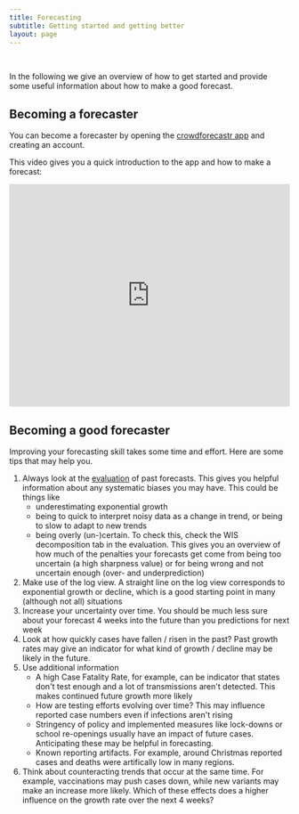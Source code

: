 ```yaml
---
title: Forecasting
subtitle: Getting started and getting better
layout: page
---
```


<br> 

In the following we give an overview of how to get started and provide some useful information about how to make a good forecast. 

## Becoming a forecaster 

You can become a forecaster by opening the [crowdforecastr app](https://cmmid-lshtm.shinyapps.io/crowd-forecast/) and creating an account. 

This video gives you a quick introduction to the app and how to make a forecast: 

<iframe height = 400, width = "100%" allowfullscreen="allowfullscreen" mozallowfullscreen="mozallowfullscreen" msallowfullscreen="msallowfullscreen" oallowfullscreen="oallowfullscreen" webkitallowfullscreen="webkitallowfullscreen" src="https://www.youtube.com/embed/NzZkNxXFgm8" frameborder="0" allow="accelerometer; autoplay; clipboard-write; encrypted-media; gyroscope; picture-in-picture" allowfullscreen fullscreen></iframe>

<br>

## Becoming a good forecaster

Improving your forecasting skill takes some time and effort. Here are some tips that may help you. 

1. Always look at the [evaluation](https://epiforecasts.io/europe-covid-forecast) of past forecasts. This gives you helpful information about any systematic biases you may have. This could be things like
    - underestimating exponential growth
    - being to quick to interpret noisy data as a change in trend, or being to slow to adapt to new trends
    - being overly (un-)certain. To check this, check the WIS decomposition tab in the evaluation. This gives you an overview of how much of the penalties your forecasts get come from being too uncertain (a high sharpness value) or for being wrong and not uncertain enough (over- and underprediction)
2. Make use of the log view. A straight line on the log view corresponds to exponential growth or decline, which is a good starting point in many (although not all) situations
3. Increase your uncertainty over time. You should be much less sure about your forecast 4 weeks into the future than you predictions for next week
4. Look at how quickly cases have fallen / risen in the past? Past growth rates may give an indicator for what kind of growth / decline may be likely in the future. 
5. Use additional information
    - A high Case Fatality Rate, for example, can be indicator that states don't test enough and a lot of transmissions aren't detected. This makes continued future growth more likely
    - How are testing efforts evolving over time? This may influence reported case numbers even if infections aren't rising
    - Stringency of policy and implemented measures like lock-downs or school re-openings usually have an impact of future cases. Anticipating these may be helpful in forecasting. 
    - Known reporting artifacts. For example, around Christmas reported cases and deaths were artifically low in many regions. 
6. Think about counteracting trends that occur at the same time. For example, vaccinations may push cases down, while new variants may make an increase more likely. Which of these effects does a higher influence on the growth rate over the next 4 weeks?